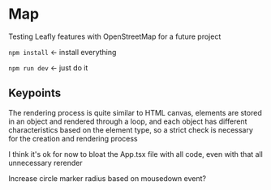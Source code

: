 # Map

Testing Leafly features with OpenStreetMap for a future project

`npm install` <- install everything

`npm run dev` <- just do it

## Keypoints

The rendering process is quite similar to HTML canvas,
elements are stored in an object and rendered through a loop,
and each object has different characteristics based on the element type,
so a strict check is necessary for the creation and rendering process

I think it's ok for now to bloat the App.tsx file with all code, even with that all unnecessary rerender

Increase circle marker radius based on mousedown event?
